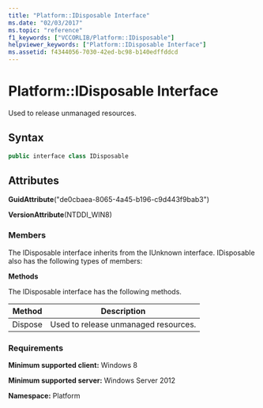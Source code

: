 ```yaml
---
title: "Platform::IDisposable Interface"
ms.date: "02/03/2017"
ms.topic: "reference"
f1_keywords: ["VCCORLIB/Platform::IDisposable"]
helpviewer_keywords: ["Platform::IDisposable Interface"]
ms.assetid: f4344056-7030-42ed-bc98-b140edffddcd
---
```

# Platform::IDisposable Interface

Used to release unmanaged resources.

## Syntax

```cpp
public interface class IDisposable
```

## Attributes

**GuidAttribute**("de0cbaea-8065-4a45-b196-c9d443f9bab3")

**VersionAttribute**(NTDDI_WIN8)

### Members

The IDisposable interface inherits from the IUnknown interface. IDisposable also has the following types of members:

**Methods**

The IDisposable interface has the following methods.

|Method|Description|
|------------|-----------------|
|Dispose|Used to release unmanaged resources.|

### Requirements

**Minimum supported client:** Windows 8

**Minimum supported server:** Windows Server 2012

**Namespace:** Platform
